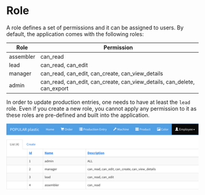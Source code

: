 # Role

A role defines a set of permissions and it can be assigned to users. By default, the application comes with the following roles:

| Role | Permission |
|------|------------|
| assembler | can_read |
| lead      | can_read, can_edit |
| manager   | can_read, can_edit, can_create, can_view_details |
| admin     | can_read, can_edit, can_create, can_view_details, can_delete, can_export |

In order to update production entries, one needs to have at least the `lead` role. Even if you create a new role, you cannot apply any permission to it as these roles are pre-defined and built into the application.

![](img/roles.png)

